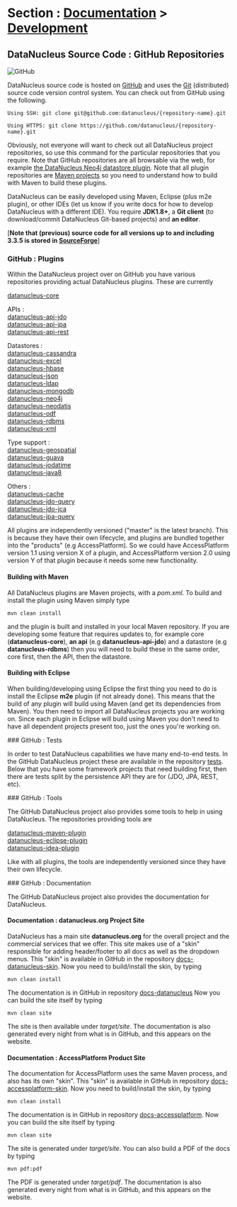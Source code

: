 <head><title>Source Code</title></head>

# Section : [Documentation](../index.html) > [Development](index.html)

## DataNucleus Source Code : GitHub Repositories
![GitHub](../../images/GitHub-Mark-64px.png)

DataNucleus source code is hosted on [GitHub](https://github.com/datanucleus) and uses the [Git](http://git-scm.com/) 
(distributed) source code version control system. You can check out from GitHub using the following.

	Using SSH: git clone git@github.com:datanucleus/{repository-name}.git

	Using HTTPS: git clone https://github.com/datanucleus/{repository-name}.git

Obviously, not everyone will want to check out all DataNucleus project repositories, so use this command for the particular 
repositories that you require. Note that GitHub repositories are all browsable via the web, for example 
[the DataNucleus Neo4j datastore plugin](https://github.com/datanucleus/datanucleus-neo4j).
Note that all plugin repositories are [Maven projects](http://maven.apache.org) so you need to understand how to build 
with Maven to build these plugins.

DataNucleus can be easily developed using Maven, Eclipse (plus m2e plugin),  or other IDEs (let us know if you write docs for how to develop DataNucleus with a different IDE).
You require __JDK1.8+__, a __Git client__ (to download/commit DataNucleus Git-based projects) and __an editor__.

[__Note that (previous) source code for all versions up to and including 3.3.5 is stored in [SourceForge](sourcecode_sf.html)__]

### GitHub : Plugins

Within the DataNucleus project over on GitHub you have various repositories providing actual DataNucleus plugins. These are currently

[datanucleus-core](https://github.com/datanucleus/datanucleus-core)

APIs :  
[datanucleus-api-jdo](https://github.com/datanucleus/datanucleus-api-jdo)  
[datanucleus-api-jpa](https://github.com/datanucleus/datanucleus-api-jpa)  
[datanucleus-api-rest](https://github.com/datanucleus/datanucleus-api-rest)  

Datastores :  
[datanucleus-cassandra](https://github.com/datanucleus/datanucleus-cassandra)  
[datanucleus-excel](https://github.com/datanucleus/datanucleus-excel)  
[datanucleus-hbase](https://github.com/datanucleus/datanucleus-hbase)  
[datanucleus-json](https://github.com/datanucleus/datanucleus-json)  
[datanucleus-ldap](https://github.com/datanucleus/datanucleus-ldap)  
[datanucleus-mongodb](https://github.com/datanucleus/datanucleus-mongodb)  
[datanucleus-neo4j](https://github.com/datanucleus/datanucleus-neo4j)  
[datanucleus-neodatis](https://github.com/datanucleus/datanucleus-neodatis)  
[datanucleus-odf](https://github.com/datanucleus/datanucleus-odf)  
[datanucleus-rdbms](https://github.com/datanucleus/datanucleus-rdbms)  
[datanucleus-xml](https://github.com/datanucleus/datanucleus-xml)  

Type support :  
[datanucleus-geospatial](https://github.com/datanucleus/datanucleus-geospatial)  
[datanucleus-guava](https://github.com/datanucleus/datanucleus-guava)  
[datanucleus-jodatime](https://github.com/datanucleus/datanucleus-jodatime)  
[datanucleus-java8](https://github.com/datanucleus/datanucleus-java8)  

Others :  
[datanucleus-cache](https://github.com/datanucleus/datanucleus-cache)  
[datanucleus-jdo-query](https://github.com/datanucleus/datanucleus-jdo-query)  
[datanucleus-jdo-jca](https://github.com/datanucleus/datanucleus-jdo-jca)  
[datanucleus-jpa-query](https://github.com/datanucleus/datanucleus-jpa-query)  

All plugins are independently versioned ("master" is the latest branch). This is because they have their own lifecycle, and plugins are
bundled together into the "products" (e.g AccessPlatform). So we could have AccessPlatform version 1.1 using version X of a plugin, and 
AccessPlatform version 2.0 using version Y of that plugin because it needs some new functionality.

#### Building with Maven

All DataNucleus plugins are Maven projects, with a _pom.xml_. To build and install the plugin using Maven simply type

	mvn clean install

and the plugin is built and installed in your local Maven repository. If you are developing some feature that requires updates to, 
for example core (__datanucleus-core__), __an api__ (e.g __datanucleus-api-jdo__) and a datastore (e.g __datanucleus-rdbms__) then you will need
to build these in the same order, core first, then the API, then the datastore.

#### Building with Eclipse

When building/developing using Eclipse the first thing you need to do is install the Eclipse __m2e__ plugin (if not already done).
This means that the build of any plugin will build using Maven (and get its dependencies from Maven).
You then need to import all DataNucleus projects you are working on. Since each plugin in Eclipse will build using Maven
you don't need to have all dependent projects present too, just the ones you're working on. 

<a name="tests"/>
### GitHub : Tests

In order to test DataNucleus capabilities we have many end-to-end tests. In the GitHub DataNucleus project these are available
in the repository [tests](https://github.com/datanucleus/tests). Below that you have some framework projects that need building first, 
then there are tests split by the persistence API they are for (JDO, JPA, REST, etc).

<a name="tools"/>
### GitHub : Tools

The GitHub DataNucleus project also provides some tools to help in using DataNucleus. The repositories providing tools are

[datanucleus-maven-plugin](http://github.com/datanucleus/datanucleus-maven-plugin)  
[datanucleus-eclipse-plugin](http://github.com/datanucleus/datanucleus-eclipse-plugin)  
[datanucleus-idea-plugin](http://github.com/datanucleus/datanucleus-idea-plugin)

Like with all plugins, the tools are independently versioned since they have their own lifecycle.

<a name="documentation"/>
### GitHub : Documentation

The GitHub DataNucleus project also provides the documentation for DataNucleus.

#### Documentation : datanucleus.org Project Site

DataNucleus has a main site __datanucleus.org__ for the overall project and the commercial services that we offer. 
This site makes use of a "skin" responsible for adding header/footer to all docs as well as the dropdown menus.
This "skin" is available in GitHub in the repository [docs-datanucleus-skin](https://github.com/datanucleus/docs-datanucleus-skin).
Now you need to build/install the skin, by typing

	mvn clean install

The documentation is in GitHub in repository [docs-datanucleus](https://github.com/datanucleus/docs-datanucleus)
Now you can build the site itself by typing

	mvn clean site

The site is then available under _target/site_. The documentation is also generated every night from what is in GitHub, 
and this appears on the website.

#### Documentation : AccessPlatform Product Site

The documentation for AccessPlatform uses the same Maven process, and also has its own "skin".
This "skin" is available in GitHub in repository [docs-accessplatform-skin](https://github.com/datanucleus/docs-accessplatform-skin).
Now you need to build/install the skin, by typing

	mvn clean install

The documentation is in GitHub in repository [docs-accessplatform](https://github.com/datanucleus/docs-accessplatform).
Now you can build the site itself by typing

	mvn clean site

The site is generated under _target/site_. You can also build a PDF of the docs by typing

	mvn pdf:pdf

The PDF is generated under _target/pdf_. The documentation is also generated every night from what is in GitHub, and this appears on the  website.
